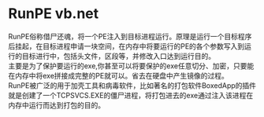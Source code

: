 # RunPE vb.net

RunPE俗称借尸还魂，将一个PE注入到目标进程运行。原理是运行一个目标程序后挂起，在目标进程申请一块空间，在内存中将要运行的PE的各个参数写入到运行的目标进行中，包括头文件，区段等，并修改入口达到运行目的。    
主要是为了保护要运行的exe,你甚至可以将要保护的exe任意切分、加密，只要能在内存中将exe拼接成完整的PE就可以。省去在硬盘中产生镜像的过程。  
RunPE被广泛的用于加壳工具和病毒软件，比如著名的打包软件BoxedApp的插件就是创建了一个TCPSVCS.EXE的僵尸进程，将打包进去的exe通过注入该进程在内存中运行而达到打包的目的。
